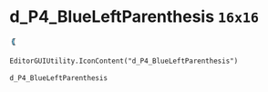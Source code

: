 # d_P4_BlueLeftParenthesis `16x16`
<img src="/img/d_P4_BlueLeftParenthesis.png" width=16 height=16>

``` CSharp
EditorGUIUtility.IconContent("d_P4_BlueLeftParenthesis")
```
```
d_P4_BlueLeftParenthesis
```
